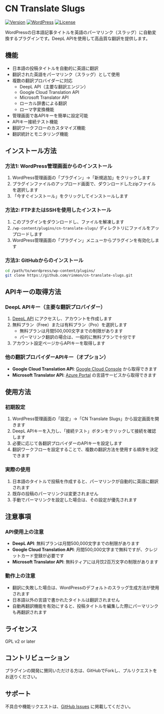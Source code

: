 # CN Translate Slugs

[![Version](https://img.shields.io/badge/version-2.0.5-blue.svg)](https://github.com/rinmon/cn-translate-slugs/releases)
[![WordPress](https://img.shields.io/badge/wordpress-5.0%2B-green.svg)](https://wordpress.org/)
[![License](https://img.shields.io/badge/license-GPL--2.0%2B-orange.svg)](https://www.gnu.org/licenses/gpl-2.0.html)

WordPressの日本語記事タイトルを英語のパーマリンク（スラッグ）に自動変換するプラグインです。DeepL APIを使用して高品質な翻訳を提供します。

## 機能

- 日本語の投稿タイトルを自動的に英語に翻訳
- 翻訳された英語をパーマリンク（スラッグ）として使用
- 複数の翻訳プロバイダーに対応
  - DeepL API（主要な翻訳エンジン）
  - Google Cloud Translation API
  - Microsoft Translator API
  - ローカル辞書による翻訳
  - ローマ字変換機能
- 管理画面で各APIキーを簡単に設定可能
- APIキー接続テスト機能
- 翻訳ワークフローのカスタマイズ機能
- 翻訳統計とモニタリング機能

## インストール方法

### 方法1: WordPress管理画面からのインストール

1. WordPress管理画面の「プラグイン」→「新規追加」をクリックします
2. プラグインファイルのアップロード画面で、ダウンロードしたzipファイルを選択します
3. 「今すぐインストール」をクリックしてインストールします

### 方法2: FTPまたはSSHを使用したインストール

1. このプラグインをダウンロードし、ファイルを解凍します
2. `/wp-content/plugins/cn-translate-slugs/` ディレクトリにファイルをアップロードします
3. WordPress管理画面の「プラグイン」メニューからプラグインを有効化します

### 方法3: GitHubからのインストール

```bash
cd /path/to/wordpress/wp-content/plugins/
git clone https://github.com/rinmon/cn-translate-slugs.git
```

## APIキーの取得方法

### DeepL APIキー（主要な翻訳プロバイダー）

1. [DeepL API](https://www.deepl.com/pro-api) にアクセスし、アカウントを作成します
2. 無料プラン（Free）または有料プラン（Pro）を選択します
   - 無料プランは月間500,000文字までの制限があります
   - パーマリンク翻訳の場合は、一般的に無料プランで十分です
3. アカウント設定ページからAPIキーを取得します

### 他の翻訳プロバイダーAPIキー（オプション）

- **Google Cloud Translation API**: [Google Cloud Console](https://console.cloud.google.com/) から取得できます
- **Microsoft Translator API**: [Azure Portal](https://portal.azure.com/) の言語サービスから取得できます

## 使用方法

### 初期設定

1. WordPress管理画面の「設定」→「CN Translate Slugs」から設定画面を開きます
2. DeepL APIキーを入力し、「接続テスト」ボタンをクリックして接続を確認します
3. 必要に応じて各翻訳プロバイダーのAPIキーを設定します
4. 翻訳ワークフローを設定することで、複数の翻訳方法を使用する順序を決定できます

### 実際の使用

1. 日本語のタイトルで投稿を作成すると、パーマリンクが自動的に英語に翻訳されます
2. 既存の投稿のパーマリンクは変更されません
3. 手動でパーマリンクを設定した場合は、その設定が優先されます

## 注意事項

### API使用上の注意

- **DeepL API**: 無料プランは月間500,000文字までの制限があります
- **Google Cloud Translation API**: 月間500,000文字まで無料ですが、クレジットカード登録が必要です
- **Microsoft Translator API**: 無料ティアには月饮2百万文字の制限があります

### 動作上の注意

- 翻訳に失敗した場合は、WordPressのデフォルトのスラッグ生成方法が使用されます
- 日本語以外の言語で書かれたタイトルは翻訳されません
- 自動再翻訳機能を有効にすると、投稿タイトルを編集した際にパーマリンクも再翻訳されます

## ライセンス

GPL v2 or later

## コントリビューション

プラグインの開発に賛同いただける方は、GitHubでForkし、プルリクエストをお送りください。

## サポート

不具合や機能リクエストは、[GitHub Issues](https://github.com/rinmon/cn-translate-slugs/issues) に掲載してください。
